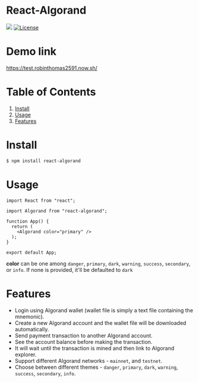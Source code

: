 # React-Algorand

![](https://img.shields.io/badge/nodejs-12.4-blue.svg) [![License](https://img.shields.io/badge/license-MIT-green.svg)](https://opensource.org/licenses/MIT)

# Demo link

https://test.robinthomas2591.now.sh/

# Table of Contents

1. [Install](#install)
2. [Usage](#usage)
3. [Features](#features)

# Install

```sh
$ npm install react-algorand
```

# Usage

```
import React from "react";

import Algorand from "react-algorand";

function App() {
  return (
    <Algorand color="primary" />
  );
}

export default App;
```

**color** can be one among `danger`, `primary`, `dark`, `warning`, `success`, `secondary`, or `info`. If none is provided, it'll be defaulted to `dark`

# Features

- Login using Algorand wallet (wallet file is simply a text file containing the mnemonic).
- Create a new Algorand account and the wallet file will be downloaded automatically.
- Send payment transaction to another Algorand account.
- See the account balance before making the transaction.
- It will wait until the transaction is mined and then link to Algorand explorer.
- Support different Algorand networks - `mainnet`, and `testnet`.
- Choose between different themes - `danger`, `primary`, `dark`, `warning`, `success`, `secondary`, `info`.
